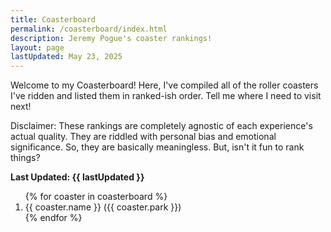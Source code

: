 ```yaml
---
title: Coasterboard
permalink: /coasterboard/index.html
description: Jeremy Pogue's coaster rankings!
layout: page
lastUpdated: May 23, 2025
---
```


Welcome to my Coasterboard! Here, I've compiled all of the roller coasters I've ridden and listed them in ranked-ish order. Tell me where I need to visit next!

Disclaimer: These rankings are completely agnostic of each experience's actual quality. They are riddled with personal bias and emotional significance. So, they are basically meaningless. But, isn't it fun to rank things?

**Last Updated: {{ lastUpdated }}**

<ol>
  {% for coaster in coasterboard %}
    <li>{{ coaster.name }} ({{ coaster.park }})</li>
  {% endfor %}
</ol>